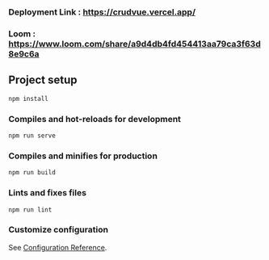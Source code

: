 ### Deployment Link : https://crudvue.vercel.app/
### Loom : https://www.loom.com/share/a9d4db4fd454413aa79ca3f63d8e9c6a
## Project setup
```
npm install
```

### Compiles and hot-reloads for development
```
npm run serve
```

### Compiles and minifies for production
```
npm run build
```

### Lints and fixes files
```
npm run lint
```

### Customize configuration
See [Configuration Reference](https://cli.vuejs.org/config/).
